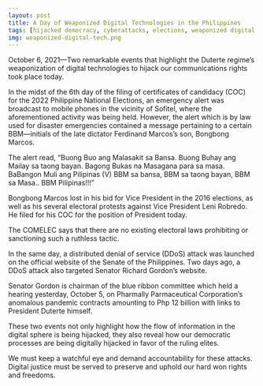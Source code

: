 ```yaml
---
layout: post
title: A Day of Weaponized Digital Technologies in the Philippines
tags: [hijacked democracy, cyberattacks, elections, weaponized digital technology, policy]
img: weaponized-digital-tech.png
---
```


October 6, 2021—Two remarkable events that highlight the Duterte regime’s weaponization of digital technologies to hijack our communications rights took place today.
<!--more-->

In the midst of the 6th day of the filing of certificates of candidacy (COC) for the 2022 Philippine National Elections, an emergency alert was broadcast to mobile phones in the vicinity of Sofitel, where the aforementioned activity was being held. However, the alert which is by law used for disaster emergencies contained a message pertaining to a certain BBM—initials of the late dictator Ferdinand Marcos’s son, Bongbong Marcos.

The alert read, “Buong Buo ang Malasakit sa Bansa. Buong Buhay ang Mailay sa taong bayan. Bagong Bukas na Masagana para sa masa. BaBangon Muli ang Pilipinas (V) BBM sa bansa, BBM sa taong bayan, BBM sa Masa.. BBM Pilipinas!!!”

Bongbong Marcos lost in his bid for Vice President in the 2016 elections, as well as his several electoral protests against Vice President Leni Robredo. He filed for his COC for the position of President today.

The COMELEC says that there are no existing electoral laws prohibiting or sanctioning such a ruthless tactic.

In the same day, a distributed denial of service (DDoS) attack was launched on the official website of the Senate of the Philippines. Two days ago, a DDoS attack also targeted Senator Richard Gordon’s website.

Senator Gordon is chairman of the blue ribbon committee which held a hearing yesterday, October 5, on Pharmally Parmaceutical Corporation’s anomalous pandemic contracts amounting to Php 12 billion with links to President Duterte himself.

These two events not only highlight how the flow of information in the digital sphere is being hijacked, they also reveal how our democratic processes are being digitally hijacked in favor of the ruling elites.

We must keep a watchful eye and demand accountability for these attacks. Digital justice must be served to preserve and uphold our hard won rights and freedoms.

